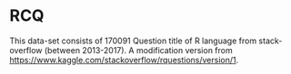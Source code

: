 # RCQ
This data-set consists of 170091 Question title of R language from stack-overflow (between 2013-2017). A modification version from https://www.kaggle.com/stackoverflow/rquestions/version/1.
